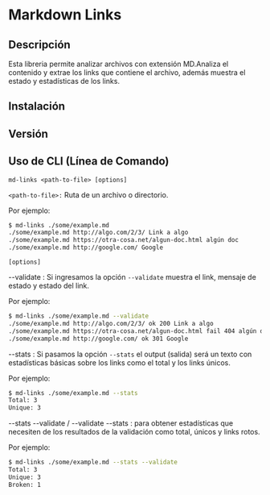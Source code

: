 # Markdown Links

## Descripción

Esta libreria permite analizar archivos con extensión MD.Analiza el contenido y extrae los links que contiene el archivo, además muestra el estado y estadísticas de los links.

## Instalación


## Versión


## Uso de CLI (Línea de Comando)

`md-links <path-to-file> [options]`

`<path-to-file>:` Ruta de un archivo o directorio.

Por ejemplo:

```sh
$ md-links ./some/example.md
./some/example.md http://algo.com/2/3/ Link a algo
./some/example.md https://otra-cosa.net/algun-doc.html algún doc
./some/example.md http://google.com/ Google
```

`[options]`

--validate : Si ingresamos la opción `--validate` muestra el link, mensaje de estado y estado del link.

Por ejemplo:

```sh
$ md-links ./some/example.md --validate
./some/example.md http://algo.com/2/3/ ok 200 Link a algo
./some/example.md https://otra-cosa.net/algun-doc.html fail 404 algún doc
./some/example.md http://google.com/ ok 301 Google
```

--stats : Si pasamos la opción `--stats` el output (salida) será un texto con estadísticas básicas sobre los links como el total y los links únicos.

Por ejemplo:

```sh
$ md-links ./some/example.md --stats
Total: 3
Unique: 3
```

--stats --validate / --validate --stats : para obtener estadísticas que necesiten de los resultados de la validación como total, únicos y links rotos.

Por ejemplo:

```sh
$ md-links ./some/example.md --stats --validate
Total: 3
Unique: 3
Broken: 1
```

